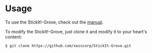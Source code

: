 # Usage

To use the StickIt!-Grove, check out the [manual](http://www.xess.com/manuals/StickIt-Grove-manual-v1_0.pdf).

To modify the StickIt!-Grove, just clone it and modify it to your heart's content:

    $ git clone https://github.com/xesscorp/StickIt-Grove.git
